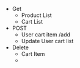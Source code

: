 

- Get 
  - Product List
  - Cart List
- POST
  - User cart item /add
  - Update User cart list
- Delete 
  - Cart Item
  - 